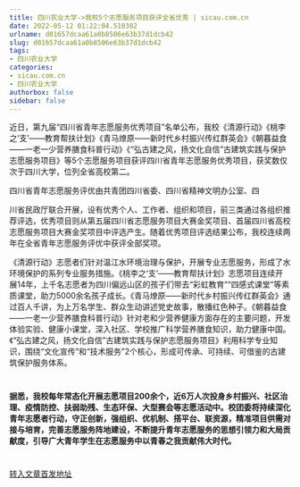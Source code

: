 ```yaml
---
title: 四川农业大学->我校5个志愿服务项目获评全省优秀 | sicau.com.cn
date: 2022-05-12 01:22:04.510382
urlname: d01657dcaa61a0b8506e63b37d1dcb42
slug: d01657dcaa61a0b8506e63b37d1dcb42
tags: 
- 四川农业大学
categories:
- sicau.com.cn
- 四川农业大学
authorbox: false
sidebar: false
---
```

近日，第九届“四川省青年志愿服务优秀项目”名单公布，我校《清源行动》《桃李之‘支’——教育帮扶计划》《青马燎原——新时代乡村振兴传红群英会》《朝暮益食——一老一少营养膳食科普行动》《“弘古建之风，扬文化自信”古建筑实践与保护志愿服务项目》等5个志愿服务项目获评四川省青年志愿服务优秀项目，获奖数仅次于四川大学，位列全省高校第二。  

四川省青年志愿服务评优由共青团四川省委、四川省精神文明办公室、四
<!--more-->
川省民政厅联合开展，设有优秀个人、工作者、组织和项目，前三类通过各组织推荐评选，优秀项目则从第五届四川省志愿服务项目大赛金奖项目、首届四川省高校志愿服务项目大赛金奖项目中评选产生。随着优秀项目评选结果公布，我校连续两年在全省青年志愿服务评优中获评全部奖项。

《清源行动》志愿者们针对温江水环境治理与保护，开展专业志愿服务，形成了水环境保护的系列专业服务措施。《桃李之‘支’——教育帮扶计划》志愿项目连续开展14年，上千名志愿者为四川偏远山区的孩子们带去“彩虹教育”“四感式课堂”等素质课堂，助力5000余名孩子成长。《青马燎原——新时代乡村振兴传红群英会》通过百人千讲，为上万名学生、群众生动讲述党史故事，散播红色种子。《朝暮益食——一老一少营养膳食科普行动》针对老和少营养健康方面存在的主要问题，开发体验实验、健康小课堂，深入社区、学校推广科学营养膳食知识，助力健康中国。《“弘古建之风，扬文化自信”古建筑实践与保护志愿服务项目》利用科学专业知识，围绕“文化宣传”和“技术服务”2个核心，形成可传承、可持续、可借鉴的古建筑保护服务体系。

#

**据悉，我校每年常态化开展志愿项目200余个，近6万人次投身乡村振兴、社区治理、疫情防控、扶弱助残、生态环保、大型赛会等志愿活动中。校团委将持续深化青年志愿者行动，守正创新，强组织、优机制、搭平台、联资源，精准项目供需对接与培育，完善志愿服务阵地建设，不断提升青年志愿服务的思想引领力和大局贡献度，引导广大青年学生在志愿服务中以青春之我贡献伟大时代。**

#



[转入文章首发地址](https://news.sicau.edu.cn/info/1078/67717.htm)